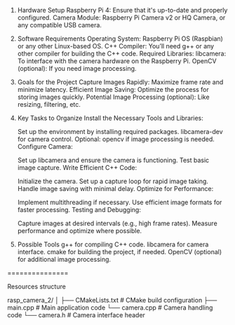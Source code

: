 1. Hardware Setup
    Raspberry Pi 4: Ensure that it's up-to-date and properly configured.
    Camera Module: Raspberry Pi Camera v2 or HQ Camera, or any compatible USB camera.

2. Software Requirements
    Operating System: Raspberry Pi OS (Raspbian) or any other Linux-based OS.
    C++ Compiler: You’ll need g++ or any other compiler for building the C++ code.
    Required Libraries:
    libcamera: To interface with the camera hardware on the Raspberry Pi.
    OpenCV (optional): If you need image processing.

3. Goals for the Project
    Capture Images Rapidly: Maximize frame rate and minimize latency.
    Efficient Image Saving: Optimize the process for storing images quickly.
    Potential Image Processing (optional): Like resizing, filtering, etc.

4. Key Tasks to Organize
    Install the Necessary Tools and Libraries:

    Set up the environment by installing required packages.
    libcamera-dev for camera control.
    Optional: opencv if image processing is needed.
    Configure Camera:

    Set up libcamera and ensure the camera is functioning.
    Test basic image capture.
    Write Efficient C++ Code:

    Initialize the camera.
    Set up a capture loop for rapid image taking.
    Handle image saving with minimal delay.
    Optimize for Performance:

    Implement multithreading if necessary.
    Use efficient image formats for faster processing.
    Testing and Debugging:

    Capture images at desired intervals (e.g., high frame rates).
    Measure performance and optimize where possible.

5. Possible Tools
    g++ for compiling C++ code.
    libcamera for camera interface.
    cmake for building the project, if needed.
    OpenCV (optional) for additional image processing.

===============

Resources structure

rasp_camera_2/
│
├── CMakeLists.txt        # CMake build configuration
├── main.cpp              # Main application code
└── camera.cpp            # Camera handling code
└── camera.h              # Camera interface header

